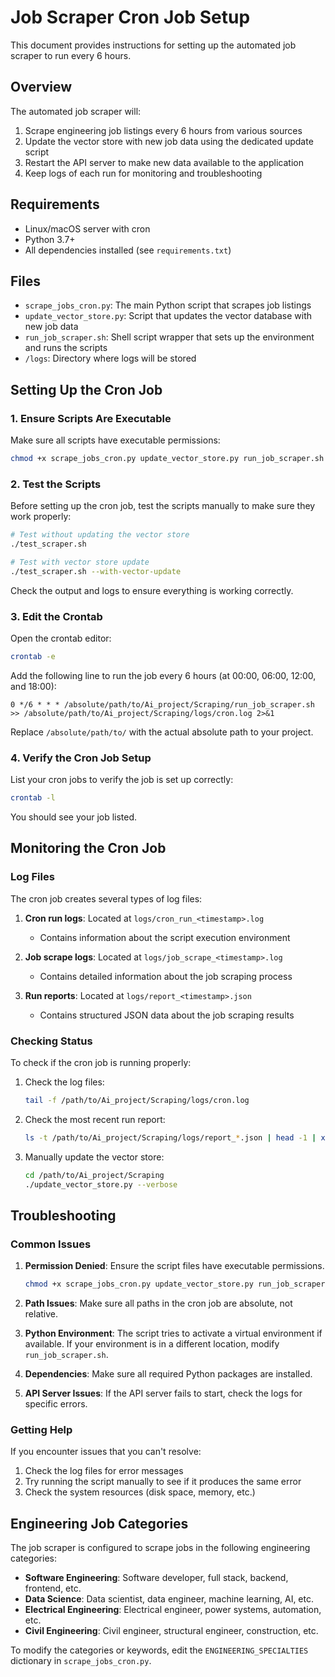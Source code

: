# Job Scraper Cron Job Setup

This document provides instructions for setting up the automated job scraper to run every 6 hours.

## Overview

The automated job scraper will:

1. Scrape engineering job listings every 6 hours from various sources
2. Update the vector store with new job data using the dedicated update script
3. Restart the API server to make new data available to the application
4. Keep logs of each run for monitoring and troubleshooting

## Requirements

- Linux/macOS server with cron
- Python 3.7+
- All dependencies installed (see `requirements.txt`)

## Files

- `scrape_jobs_cron.py`: The main Python script that scrapes job listings
- `update_vector_store.py`: Script that updates the vector database with new job data
- `run_job_scraper.sh`: Shell script wrapper that sets up the environment and runs the scripts
- `/logs`: Directory where logs will be stored

## Setting Up the Cron Job

### 1. Ensure Scripts Are Executable

Make sure all scripts have executable permissions:

```bash
chmod +x scrape_jobs_cron.py update_vector_store.py run_job_scraper.sh
```

### 2. Test the Scripts

Before setting up the cron job, test the scripts manually to make sure they work properly:

```bash
# Test without updating the vector store
./test_scraper.sh

# Test with vector store update
./test_scraper.sh --with-vector-update
```

Check the output and logs to ensure everything is working correctly.

### 3. Edit the Crontab

Open the crontab editor:

```bash
crontab -e
```

Add the following line to run the job every 6 hours (at 00:00, 06:00, 12:00, and 18:00):

```
0 */6 * * * /absolute/path/to/Ai_project/Scraping/run_job_scraper.sh >> /absolute/path/to/Ai_project/Scraping/logs/cron.log 2>&1
```

Replace `/absolute/path/to/` with the actual absolute path to your project.

### 4. Verify the Cron Job Setup

List your cron jobs to verify the job is set up correctly:

```bash
crontab -l
```

You should see your job listed.

## Monitoring the Cron Job

### Log Files

The cron job creates several types of log files:

1. **Cron run logs**: Located at `logs/cron_run_<timestamp>.log`
   - Contains information about the script execution environment

2. **Job scrape logs**: Located at `logs/job_scrape_<timestamp>.log`
   - Contains detailed information about the job scraping process

3. **Run reports**: Located at `logs/report_<timestamp>.json`
   - Contains structured JSON data about the job scraping results

### Checking Status

To check if the cron job is running properly:

1. Check the log files:
   ```bash
   tail -f /path/to/Ai_project/Scraping/logs/cron.log
   ```

2. Check the most recent run report:
   ```bash
   ls -t /path/to/Ai_project/Scraping/logs/report_*.json | head -1 | xargs cat
   ```

3. Manually update the vector store:
   ```bash
   cd /path/to/Ai_project/Scraping
   ./update_vector_store.py --verbose
   ```

## Troubleshooting

### Common Issues

1. **Permission Denied**: Ensure the script files have executable permissions.
   ```bash
   chmod +x scrape_jobs_cron.py update_vector_store.py run_job_scraper.sh
   ```

2. **Path Issues**: Make sure all paths in the cron job are absolute, not relative.

3. **Python Environment**: The script tries to activate a virtual environment if available. If your environment is in a different location, modify `run_job_scraper.sh`.

4. **Dependencies**: Make sure all required Python packages are installed.

5. **API Server Issues**: If the API server fails to start, check the logs for specific errors.

### Getting Help

If you encounter issues that you can't resolve:

1. Check the log files for error messages
2. Try running the script manually to see if it produces the same error
3. Check the system resources (disk space, memory, etc.)

## Engineering Job Categories

The job scraper is configured to scrape jobs in the following engineering categories:

- **Software Engineering**: Software developer, full stack, backend, frontend, etc.
- **Data Science**: Data scientist, data engineer, machine learning, AI, etc.
- **Electrical Engineering**: Electrical engineer, power systems, automation, etc.
- **Civil Engineering**: Civil engineer, structural engineer, construction, etc.

To modify the categories or keywords, edit the `ENGINEERING_SPECIALTIES` dictionary in `scrape_jobs_cron.py`. 